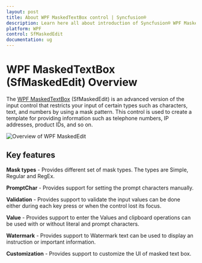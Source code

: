 ```yaml
---
layout: post
title: About WPF MaskedTextBox control | Syncfusion®
description: Learn here all about introduction of Syncfusion® WPF MaskedTextBox (SfMaskedEdit) control, its elements and more details.
platform: WPF
control: SfMaskedEdit
documentation: ug
---
```


# WPF MaskedTextBox (SfMaskedEdit) Overview

The [WPF MaskedTextBox](https://www.syncfusion.com/wpf-controls/maskedtextbox) (SfMaskedEdit) is an advanced version of the input control that restricts your input of certain types such as characters, text, and numbers by using a mask pattern. This control is used to create a template for providing information such as telephone numbers, IP addresses, product IDs, and so on.

![Overview of WPF MaskedEdit](Overview_images/wpf-maskededit.jpg)

## Key features

**Mask types** - Provides different set of mask types. The types are Simple, Regular and RegEx.

**PromptChar** - Provides support for setting the prompt characters manually.

**Validation** - Provides support to validate the input values can be done either during each key press or when the control lost its focus.

**Value** - Provides support to enter the Values and clipboard operations can be used with or without literal and prompt characters.

**Watermark** - Provides support to Watermark text can be used to display an instruction or important information.

**Customization** - Provides support to customize the UI of masked text box.

